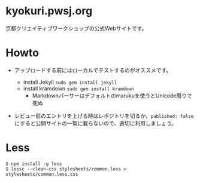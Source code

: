 kyokuri.pwsj.org
================

京都クリエイティブワークショップの公式Webサイトです。

Howto
===============

- アップロードする前にはローカルでテストするのがオススメです。
    - install Jekyll `sudo gem install jekyll`
    - install kramdown `sudo gem install kramdown`
        - Markdownパーサーはデフォルトのmarukuを使うとUnicode周りで死ぬ

- レビュー前のエントリを上げる時はレポジトリを切るか、`published: false`にすると公開サイトの一覧に載らないので、適切に利用しましょう。

Less
===============
```
$ npm install -g less
$ lessc --clean-css stylesheets/common.less > stylesheets/common.less.css
```
